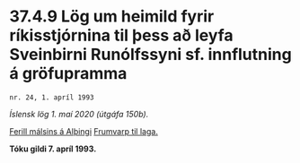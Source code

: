 # 37.4.9 Lög um heimild fyrir ríkisstjórnina til þess að leyfa Sveinbirni Runólfssyni sf. innflutning á gröfupramma

`nr. 24, 1. apríl 1993`

_Íslensk lög 1. maí 2020 (útgáfa 150b)._

[Ferill málsins á Alþingi](https://www.althingi.is/thingstorf/thingmalalistar-eftir-thingum/ferill/?ltg=116&mnr=239)
[Frumvarp til laga.](https://www.althingi.is/altext/116/s/0308.html)

**Tóku gildi 7. apríl 1993.**

